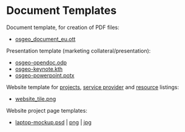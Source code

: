 # Document Templates

Document template, for creation of PDF files:

* [osgeo_document_eu.ott](osgeo_document_eu.ott) 

Presentation template (marketing collateral/presentation):

* [osgeo-opendoc.odp](../marketing/collateral/presentation/osgeo-opendoc.odp)
* [osgeo-keynote.kth](../marketing/collateral/presentation/osgeo-keynote.kth)
* [osgeo-powerpoint.potx](../marketing/collateral/presentation/osgeo-powerpoint.potx)

Website template for [projects](https://www.osgeo.org/projects/), [service provider](https://www.osgeo.org/service-providers/) and [resource](https://www.osgeo.org/resources/) listings:

* [website_tile.png](website_tile.png) 

Website project page templates:

* [laptop-mockup.psd](../marketing/photos/laptop-mockup.psd) | [png](../marketing/photos/laptop-mockup.png) | [jpg](../marketing/photos/laptop-mockup.jpg)